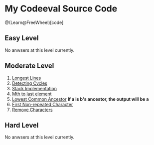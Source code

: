 # My Codeeval Source Code

@(Learn@FreeWheel)[code]

## Easy Level

No anwsers at this level currently.

##  Moderate Level

1. [Longest Lines](https://github.com/MrHuxu/codeeval/blob/master/moderate/1_longest_lines.js)
2. [Detecting Cycles](https://github.com/MrHuxu/codeeval/blob/master/moderate/2_detecting_cycles.js)
3. [Stack Implementation](https://github.com/MrHuxu/codeeval/blob/master/moderate/3_stack_implementation.js)
4. [Mth to last element](https://github.com/MrHuxu/codeeval/blob/master/moderate/4_mth_to_last_element.js)
5. [Lowest Common Ancestor](https://github.com/MrHuxu/codeeval/blob/master/moderate/5_lowest_common_ancestor.js) **If a is b's ancestor, the output will be a**
6. [First Non-repeated Character](https://github.com/MrHuxu/codeeval/blob/master/moderate/6_first_non_repeated_character.js)
7. [Remove Characters](https://github.com/MrHuxu/codeeval/blob/master/moderate/7_remove_characters.js)

## Hard Level

No anwsers at this level currently.
